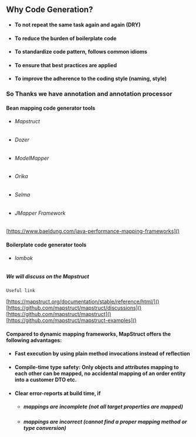 ## Why Code Generation?

* #### To not repeat the same task again and again (DRY)
* #### To reduce the burden of boilerplate code
* #### To standardize code pattern, follows common idioms
* #### To ensure that best practices are applied
* #### To improve the adherence to the coding style (naming, style)

### So Thanks we have annotation and annotation processor

#### Bean mapping code generator tools

* ###### Mapstruct
* ###### Dozer
* ###### ModelMapper
* ###### Orika
* ###### Selma
* ###### JMapper Framework

[https://www.baeldung.com/java-performance-mapping-frameworks]()

#### Boilerplate code generator tools

* ###### lombok

##### We will discuss on the Mapstruct

`Useful link`

[https://mapstruct.org/documentation/stable/reference/html/]()<br>
[https://github.com/mapstruct/mapstruct/discussions]()<br>
[https://github.com/mapstruct/mapstruct]()<br>
[https://github.com/mapstruct/mapstruct-examples]()<br>

#### Compared to dynamic mapping frameworks, MapStruct offers the following advantages:

* #### Fast execution by using plain method invocations instead of reflection
* #### Compile-time type safety: Only objects and attributes mapping to each other can be mapped, no accidental mapping of an order entity into a customer DTO etc.
* #### Clear error-reports at build time, if
    * ##### mappings are incomplete (not all target properties are mapped)
    * ##### mappings are incorrect (cannot find a proper mapping method or type conversion)

